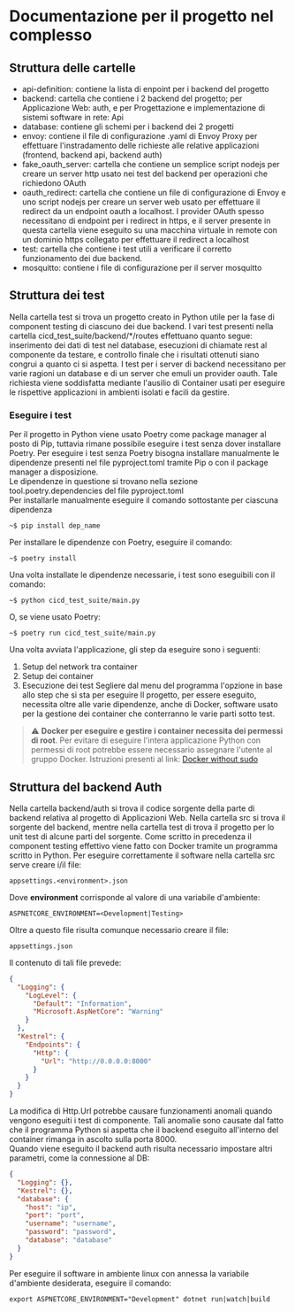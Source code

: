 # Documentazione per il progetto nel complesso

## Struttura delle cartelle

* api-definition: contiene la lista di enpoint per i backend del progetto
* backend: cartella che contiene i 2 backend del progetto; per Applicazione Web: auth, e per Progettazione e implementazione di sistemi software in rete: Api
* database: contiene gli schemi per i backend dei 2 progetti
* envoy: contiene il file di configurazione .yaml di Envoy Proxy per effettuare l'instradamento delle
richieste alle relative applicazioni (frontend, backend api, backend auth)
* fake_oauth_server: cartella che contiene un semplice script nodejs per creare un server http usato nei test del backend per operazioni che richiedono OAuth
* oauth_redirect: cartella che contiene un file di configurazione di Envoy e uno script nodejs per creare un server web usato per effettuare il redirect da un endpoint oauth a localhost. I provider OAuth spesso necessitano di endpoint per i redirect in https, e il server presente in questa cartella viene eseguito su una macchina virtuale in remote con un dominio https collegato per effettuare il redirect a localhost
* test: cartella che contiene i test utili a verificare il corretto funzionamento dei due backend.
* mosquitto: contiene i file di configurazione per il server mosquitto

## Struttura dei test
Nella cartella test si trova un progetto creato in Python utile per la fase di component testing di ciascuno dei due backend. I vari test presenti nella cartella cicd_test_suite/backend/*/routes effettuano quanto segue: inserimento dei dati di test nel database, esecuzioni di chiamate rest al componente da testare, e controllo finale che i risultati ottenuti siano congrui a quanto ci si aspetta. I test per i server di backend necessitano per varie ragioni un database e di un server che emuli un provider oauth. Tale richiesta viene soddisfatta mediante l'ausilio di Container usati per eseguire le rispettive applicazioni in ambienti isolati e facili da gestire.
### Eseguire i test
Per il progetto in Python viene usato Poetry come package manager al posto di Pip, tuttavia rimane possibile eseguire i test senza dover installare Poetry. Per eseguire i test senza Poetry bisogna installare manualmente le dipendenze presenti nel file pyproject.toml tramite Pip o con il package manager a disposizione.<br />
Le dipendenze in questione si trovano nella sezione tool.poetry.dependencies del file pyproject.toml<br />
Per installarle manualmente eseguire il comando sottostante per ciascuna dipendenza
```console
~$ pip install dep_name
```
Per installare le dipendenze con Poetry, eseguire il comando:
```console
~$ poetry install
```
Una volta installate le dipendenze necessarie, i test sono eseguibili con il comando: 
```console
~$ python cicd_test_suite/main.py
```
O, se viene usato Poetry:
```console
~$ poetry run cicd_test_suite/main.py
```
Una volta avviata l'applicazione, gli step da eseguire sono i seguenti:
1. Setup del network tra container
2. Setup dei container
3. Esecuzione dei test
Segliere dal menu del programma l'opzione in base allo step che si sta per eseguire
Il progetto, per essere eseguito, necessita oltre alle varie dipendenze, anche di Docker, software usato per la gestione dei container che conterranno le varie parti sotto test.
> :warning: **Docker per eseguire e gestire i container necessita dei permessi di root**. Per evitare di eseguire l'intera applicazione Python con permessi di root potrebbe essere necessario assegnare l'utente al gruppo Docker. Istruzioni presenti al link: [Docker without sudo](https://docs.docker.com/engine/install/linux-postinstall/)


## Struttura del backend Auth
Nella cartella backend/auth si trova il codice sorgente della parte di backend relativa al progetto di Applicazioni Web. Nella cartella src si trova il sorgente del backend, mentre nella cartella test di trova il progetto per lo unit test di alcune parti del sorgente. Come scritto in precedenza il component testing effettivo viene fatto con Docker tramite un programma scritto in Python.
Per eseguire correttamente il software nella cartella src serve creare i/il file:
```
appsettings.<environment>.json
```
Dove **environment** corrisponde al valore di una variabile d'ambiente:
```
ASPNETCORE_ENVIRONMENT=<Development|Testing>
```
Oltre a questo file risulta comunque necessario creare il file:
```
appsettings.json
```
Il contenuto di tali file prevede:
```json
{
  "Logging": {
    "LogLevel": {
      "Default": "Information",
      "Microsoft.AspNetCore": "Warning"
    }
  },
  "Kestrel": {
    "Endpoints": {
      "Http": {
        "Url": "http://0.0.0.0:8000"
      }
    }
  }
}
```
La modifica di Http.Url potrebbe causare funzionamenti anomali quando vengono eseguiti i test di componente. Tali anomalie sono causate dal fatto che il programma Python si aspetta che il backend eseguito all'interno del container rimanga in ascolto sulla porta 8000.<br />
Quando viene eseguito il backend auth risulta necessario impostare altri parametri, come la connessione al DB:
```json
{
  "Logging": {},
  "Kestrel": {},
  "database": {
    "host": "ip",
    "port": "port",
    "username": "username",
    "password": "password",
    "database": "database"
  }
}
```
Per eseguire il software in ambiente linux con annessa la variabile d'ambiente desiderata, eseguire il comando:
```console
export ASPNETCORE_ENVIRONMENT="Development" dotnet run|watch|build
```


